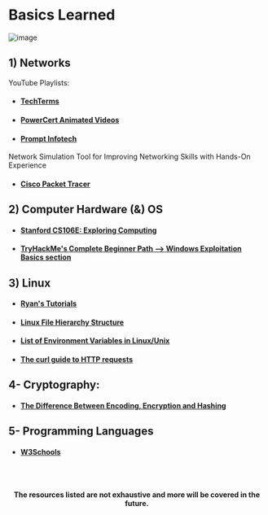 # Basics Learned 

![image](https://user-images.githubusercontent.com/64733080/216999874-452e577a-3637-43a7-9924-1b74673ec181.png)


## 1) Networks

YouTube Playlists:
- #### [TechTerms](https://youtube.com/playlist?list=PLBbU9-SUUCwVmwRswAHdqoJw-D2WeD9CN)
- #### [PowerCert Animated Videos](https://youtube.com/playlist?list=PL7zRJGi6nMRzg0LdsR7F3olyLGoBcIvvg)
- #### [Prompt Infotech ](https://youtube.com/playlist?list=PLlict07Y8VU5q7mcnizLIiIenXU-pp2en)

Network Simulation Tool for Improving Networking Skills with Hands-On Experience
- #### [Cisco Packet Tracer](https://www.netacad.com/courses/packet-tracer)

## 2) Computer Hardware (&) OS

- #### [Stanford CS106E: Exploring Computing](https://web.stanford.edu/class/cs106e/schedule.html)
- #### [TryHackMe's Complete Beginner Path --> Windows Exploitation Basics section](https://tryhackme.com/path-action/beginner/join)

## 3) Linux 

- #### [Ryan's Tutorials](https://ryanstutorials.net/linuxtutorial/)
- #### [Linux File Hierarchy Structure](https://www.geeksforgeeks.org/linux-file-hierarchy-structure/)
- #### [List of Environment Variables in Linux/Unix](https://www.guru99.com/linux-environment-variables.html)
- #### [The curl guide to HTTP requests](https://flaviocopes.com/http-curl/)

## 4- Cryptography:

- #### [The Difference Between Encoding, Encryption and Hashing](https://medium.com/swlh/the-difference-between-encoding-encryption-and-hashing-878c606a7aff)


## 5- Programming Languages
- #### [W3Schools](https://www.w3schools.com/)

<br>
<br>
<p align="center">
  <strong>The resources listed are not exhaustive and more will be covered in the future.</strong>
</p>
